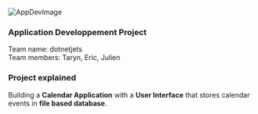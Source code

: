 ![AppDevImage](https://github.com/TarynBeaupre/HomeCalendar-dotnetjets/assets/123277418/e92d555e-6a00-42ea-8014-2a655c9a3927)
<p>
  
### Application Developpement Project 
Team name: dotnetjets <br>
Team members: Taryn, Eric, Julien

### Project explained
Building a <b>Calendar Application</b> with a <b>User Interface</b> that stores calendar events in <b>file based database</b>. 
</p>
